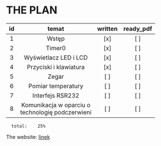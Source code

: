 
# THE PLAN 

|**id**     |**temat**                                  |**written**|**ready_pdf**|
| :---:                | :---:  | :---: | :---: | 
|  1  | Wstęp                                               |   [x] | [ ]   |
|  2  | Timer0                                              |   [x] | [ ]   |
|  3  | Wyświetlacz LED i LCD                               |   [x] | [ ]   |
|  4  | Przyciski i klawiatura                              |   [x] | [ ]   |
|  5  | Zegar                                               |   [ ] | [ ]   |
|  6  | Pomiar temperatury                                  |   [ ] | [ ]   |
|  7  | Interfejs RSR232                                    |   [ ] | [ ]   |
|  8  | Komunikacja w oparciu o <br>technologię podczerwieni|   [ ] | [ ]   |


      total:    25%  



The website:
[linek](http://std2.phys.uni.lodz.pl/mikroprocesory/)